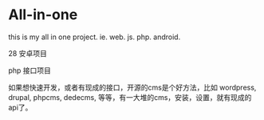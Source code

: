 # All-in-one
this is my all in one project. ie. web. js. php. android.

28 安卓项目

php 接口项目

如果想快速开发，或者有现成的接口，开源的cms是个好方法，比如 wordpress, drupal, phpcms, dedecms, 等等，有一大堆的cms，安装，设置，就有现成的api了。
